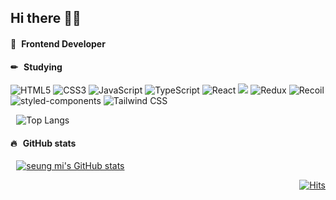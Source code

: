 ## Hi there 👋🏻

#### 🌱  Frontend Developer 

#### ✏  Studying
![HTML5](https://img.shields.io/badge/HTML5-%23E34F26.svg?style=flat&logo=html5&logoColor=white)
![CSS3](https://img.shields.io/badge/CSS3-%231572B6.svg?style=flat&logo=css3&logoColor=white)
![JavaScript](https://img.shields.io/badge/Javascript-%23F7DF1E.svg?style=flat&logo=javascript&logoColor=white)
![TypeScript](https://img.shields.io/badge/TypeScript-3178C6.svg?style=flat&logo=typescript&logoColor=white)
![React](https://img.shields.io/badge/React-%2361DAFB.svg?style=flat&logo=react&logoColor=white)
<img src="https://img.shields.io/badge/Next.js-000000?style=flat-square&logo=Next.js&logoColor=white"/>
![Redux](https://img.shields.io/badge/Redux-764ABC.svg?style=flat&logo=redux&logoColor=white)
![Recoil](https://img.shields.io/badge/Recoil-3578E5.svg?style=flat&logo=recoil&logoColor=white)
![styled-components](https://img.shields.io/badge/styled_components-DB7093.svg?style=flat&logo=styledcomponents&logoColor=white)
![Tailwind CSS](https://img.shields.io/badge/Tailwind_CSS-06B6D4.svg?style=flat&logo=tailwindcss&logoColor=white)


  ![Top Langs](https://github-readme-stats.vercel.app/api/top-langs/?username=seung-mii&layout=compact)
<br/>

#### 🔥  GitHub stats
  [![seung mi's GitHub stats](https://github-readme-stats.vercel.app/api?username=seung-mii&hide_title=true&show_icons=true&theme=vue)](https://github.com/seung-mii/github-readme-stats)

<div align=right> 
  
[![Hits](https://hits.seeyoufarm.com/api/count/incr/badge.svg?url=https%3A%2F%2Fgithub.com%2Fseung-mii&count_bg=%234299C6&title_bg=%23AAAAAA&icon=&icon_color=%23E7E7E7&title=hits&edge_flat=false)](https://hits.seeyoufarm.com)
</div>

<!--
**withsme/withsme** is a ✨ _special_ ✨ repository because its `README.md` (this file) appears on your GitHub profile.

Here are some ideas to get you started:

- 🔭 I’m currently working on ...
- 🌱 I’m currently learning ...
- 👯 I’m looking to collaborate on ...
- 🤔 I’m looking for help with ...
- 💬 Ask me about ...
- 📫 How to reach me: ...
- 😄 Pronouns: ...
- ⚡ Fun fact: ...
-->

